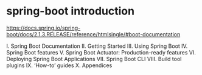 # spring-boot introduction

https://docs.spring.io/spring-boot/docs/2.1.3.RELEASE/reference/htmlsingle/#boot-documentation

I. Spring Boot Documentation
II. Getting Started
III. Using Spring Boot
IV. Spring Boot features
V. Spring Boot Actuator: Production-ready features
VI. Deploying Spring Boot Applications
VII. Spring Boot CLI
VIII. Build tool plugins
IX. ‘How-to’ guides
X. Appendices